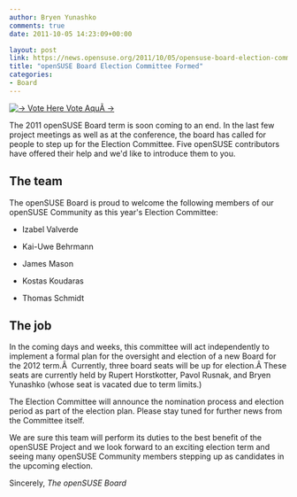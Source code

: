 ```yaml
---
author: Bryen Yunashko
comments: true
date: 2011-10-05 14:23:09+00:00

layout: post
link: https://news.opensuse.org/2011/10/05/opensuse-board-election-committee-formed/
title: "openSUSE Board Election Committee Formed"
categories:
- Board
---
```

[![-> Vote Here Vote AquÃ­ ->](http://farm1.static.flickr.com/22/92847877_b32468ca5e.jpg)](http://www.flickr.com/photos/winmac/92847877/)

The 2011 openSUSE Board term is soon coming to an end. In the last few project meetings as well as at the conference, the board has called for people to step up for the Election Committee. Five openSUSE contributors have offered their help and we'd like to introduce them to you.
<!-- more -->


## The team


The openSUSE Board is proud to welcome the following members of our openSUSE Community as this year's Election Committee:



	
  * Izabel Valverde

	
  * Kai-Uwe Behrmann

	
  * James Mason

	
  * Kostas Koudaras

	
  * Thomas Schmidt





## The job


In the coming days and weeks, this committee will act independently to implement a formal plan for the oversight and election of a new Board for the 2012 term.Â  Currently, three board seats will be up for election.Â These seats are currently held by Rupert Horstkotter, Pavol Rusnak, and Bryen Yunashko (whose seat is vacated due to term limits.)

The Election Committee will announce the nomination process and election period as part of the election plan. Please stay tuned for further news from the Committee itself.

We are sure this team will perform its duties to the best benefit of the openSUSE Project and we look forward to an exciting election term and seeing many openSUSE Community members stepping up as candidates in the upcoming election.

Sincerely,
_The openSUSE Board_		
